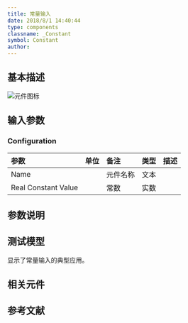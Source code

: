 ```yaml
---
title: 常量输入
date: 2018/8/1 14:40:44
type: components
classname: _Constant
symbol: Constant
author: 
---
```

## <span id="comp_desc">基本描述</span>
![元件图标]()

## <span id="comp_params">输入参数</span>
### <span id="comp_params_group_Configuration">Configuration</span>
| 参数 | 单位 | 备注 | 类型 | 描述 |
| :--- | :--- | :--- | :--: | :--- |
| <span id="comp_params_param_Name">Name</span> |  | 元件名称 | 文本 |  |
| <span id="comp_params_param_Value">Real Constant Value</span> |  | 常数 | 实数 |  |

[Name]: #comp_params_param_Name "Name"
[Real Constant Value]: #comp_params_param_Value "Real Constant Value"


## <span id="comp_remarks">参数说明</span>


## <span id="comp_example">测试模型</span>
[<test name>](<test link>)显示了常量输入的典型应用。

## <span id="comp_seealso">相关元件</span>

## <span id="comp_ref">参考文献</span>



